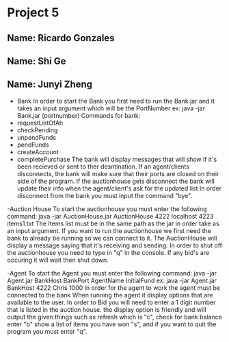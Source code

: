 # Project 5
## Name: Ricardo Gonzales
## Name: Shi Ge
## Name: Junyi Zheng
- Bank
In order to start the Bank you first need to run the Bank.jar
 and it takes an input argument which will be the PortNumber
 ex: java -jar Bank.jar (portnumber)
 Commands for bank:
- requestListOfAh
- checkPending
- unpendFunds
- pendFunds
- createAccount
- completePurchase
The bank will display messages that will show if it's been 
recieved or sent to ther desntination.
If an agent/clients disconnects, the bank will make sure that their
ports are closed on their side of the program.
If the auctionhouse gets disconnect the bank will update their info
when the agent/client's ask for the updated list
In order disconnect from the bank you must input the command "bye".

-Auction House
To start the auctionhouse you must enter the following command:
java -jar AuctionHouse.jar AuctionHouse 4222 localhost 4223 items1.txt
The Items list must be in the same path as the jar in order take as an input argument.
If you want to run the auctionhouse we first need the bank to already be running so we can connect to it.
The AuctionHouse will display a message saying that it's receiving and sending.
In order to shut off the auctionhouse you need to type in "q" in the console.
If any bid's are occuring it will wait then shut down.

-Agent
To start the Agent you must enter the following command:
java -jar Agent.jar BankHost BankPort AgentName InitialFund
ex: java -jar Agent.jar BankHost 4222 Chris 1000
In order for the agent to work the agent must be connected to the bank
When running the agent it display options that are available to the user.
In order to Bid you will need to enter a 1 digit number that is listed in the
auction house. the display option is friendly and will output the given things 
such as refresh which is "c", check for bank balance enter "b" show a list of items
you have won "s", and if you want to quit the program you must enter "q".
